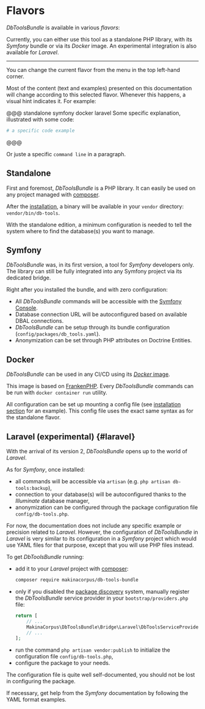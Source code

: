 # Flavors

*DbToolsBundle* is available in various *flavors*:

<FlavorSwitcher />

Currently, you can either use this tool as a standalone PHP library, with its *Symfony* bundle or via its *Docker* image. An experimental
integration is also available for *Laravel*.

---

You can change the current flavor from the menu in the top left-hand corner.

Most of the content (text and examples) presented on this documentation will change according
to this selected flavor. Whenever this happens, a visual hint indicates it. For example:

@@@ standalone symfony docker laravel
Some specific explanation, illustrated with some code:

```sh
# a specific code example
```
@@@

Or juste a specific <span db-tools-flavor="standalone-symfony-docker-laravel">`command line`</span> in a paragraph.

## Standalone

First and foremost, *DbToolsBundle* is a PHP library. It can easily be used on any project managed
with [composer](https://getcomposer.org).

After the [installation](/getting-started/installation), a binary will be available in
your `vendor` directory: `vendor/bin/db-tools`.

With the standalone edition, a minimum configuration is needed to tell the system where
to find the database(s) you want to manage.

## Symfony

*DbToolsBundle* was, in its first version, a tool for *Symfony* developers only. The library can still
be fully integrated into any Symfony project via its dedicated bridge.

Right after you installed the bundle, and with zero configuration:
* All *DbToolsBundle* commands will be accessible with
  the [Symfony Console](https://symfony.com/doc/current/components/console.html).
* Database connection URL will be autoconfigured based on available DBAL connections.
* *DbToolsBundle* can be setup through its bundle configuration (`config/packages/db_tools.yaml`).
* Anonymization can be set through PHP attributes on Doctrine Entities.

## Docker

*DbToolsBundle* can be used in any CI/CD using its [*Docker* image](https://hub.docker.com/r/makinacorpus/dbtoolsbundle).

This image is based on [FrankenPHP](https://frankenphp.dev/docs/docker/). Every *DbToolsBundle* commands can be run with `docker container run` utility.

All configuration can be set up mounting a config file (see [installation section](/getting-started/installation) for an example). This config file uses the exact same syntax as for the standalone flavor.

## Laravel (experimental) {#laravel}

With the arrival of its version 2, *DbToolsBundle* opens up to the world of
*Laravel*.

As for *Symfony*, once installed:

- all commands will be accessible via `artisan` (e.g. `php artisan db-tools:backup`),
- connection to your database(s) will be autoconfigured thanks to the
  *Illuminate* database manager,
- anonymization can be configured through the package configuration file
  `config/db-tools.php`.

For now, the documentation does not include any specific example or precision
related to *Laravel*. However, the configuration of *DbToolsBundle* in *Laravel*
is very similar to its configuration in a *Symfony* project which would use YAML
files for that purpose, except that you will use PHP files instead.

To get *DbToolsBundle* running:

- add it to your *Laravel* project with [composer](https://getcomposer.org):
  ```sh
  composer require makinacorpus/db-tools-bundle
  ```
- only if you disabled the [package discovery][1] system, manually register the
  *DbToolsBundle* service provider in your `bootstrap/providers.php` file:
  ```php
  return [
      // ...
      MakinaCorpus\DbToolsBundle\Bridge\Laravel\DbToolsServiceProvider::class,
      // ...
  ];
  ```
- run the command `php artisan vendor:publish` to initialize the configuration
  file `config/db-tools.php`,
- configure the package to your needs.

The configuration file is quite well self-documented, you should not be lost
in configuring the package.

If necessary, get help from the *Symfony* documentation by following the YAML
format examples.

[1]: https://laravel.com/docs/12.x/packages#package-discovery
